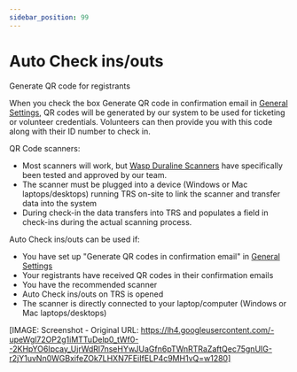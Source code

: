 ```yaml
---
sidebar_position: 99
---
```


# Auto Check ins/outs

Generate QR code for registrants

When you check the box Generate QR code in confirmation email in [General Settings](../build_site_launch/general_settings.md), QR codes will be generated by our system to be used for ticketing or volunteer credentials. Volunteers can then provide you with this code along with their ID number to check in. 

QR Code scanners:

* Most scanners will work, but [Wasp Duraline Scanners](https://www.waspbarcode.com/barcode-scanners) have specifically been tested and approved by our team. 
* The scanner must be plugged into a device (Windows or Mac laptops/desktops) running TRS on-site to link the scanner and transfer data into the system
* During check-in the data transfers into TRS and populates a field in check-ins during the actual scanning process. 

Auto Check ins/outs can be used if:

* You have set up "Generate QR codes in confirmation email" in [General Settings](../build_site_launch/general_settings.md)
* Your registrants have received QR codes in their confirmation emails
* You have the recommended scanner 
* Auto Check ins/outs on TRS is opened
* The scanner is directly connected to your laptop/computer (Windows or Mac laptops/desktops)

[IMAGE: Screenshot - Original URL: https://lh4.googleusercontent.com/-upeWgl72OP2g1iMTTuDelp0_tWf0--2KHpYO6Ipcay_UjrWdRl7nseHYwJUaGfn6pTWnRTRaZaftQec75gnUIG-r2jY1uvNn0WGBxifeZOk7LHXN7FEiIfELP4c9MH1vQ=w1280]